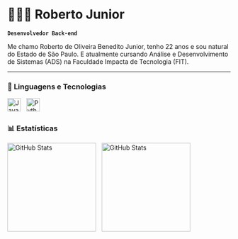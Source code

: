 # 🧑🏻‍💻 Roberto Junior

**`Desenvolvedor Back-end`**

Me chamo Roberto de Oliveira Benedito Junior, tenho 22 anos e sou natural do Estado de São Paulo. E atualmente cursando Análise e Desenvolvimento de Sistemas (ADS) na Faculdade Impacta de Tecnologia (FIT).

---

### 🤖 Linguagens e Tecnologias

<img 
    align="left" 
    alt="Java"
    title="Java" 
    width="30px" 
    style="padding-right: 10px;" 
    src="https://cdn.jsdelivr.net/gh/devicons/devicon/icons/java/java-original.svg" 
/>
<img 
    align="left" 
    alt="Python" 
    title="Python"
    width="30px" 
    style="padding-right: 10px;" 
    src="https://cdn.jsdelivr.net/gh/devicons/devicon@latest/icons/python/python-original.svg" 
/>

<br/>
<br/>

### 📊 Estatísticas

<p>
  <img 
    align="left" 
    alt="GitHub Stats" 
    height="200" 
    style="padding-right: 10px;" 
    src="https://github-readme-stats.vercel.app/api?username=RobertoJunior11&show_icons=true&theme=darcula&include_all_commits=true&locale=pt-br" 
  />

<img 
      align="left" 
      alt="GitHub Stats" 
      height="200" 
      src="https://github-readme-stats.vercel.app/api/top-langs/?username=RobertoJunior11&theme=darcula&layout=compact&custom_title=Tecnologias&langs_count=9" 
  />

</p>
